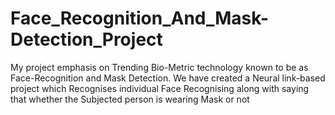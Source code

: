 # Face_Recognition_And_Mask-Detection_Project
My project emphasis on Trending Bio-Metric technology known to be as Face-Recognition and Mask Detection. We have created a Neural link-based project which Recognises individual Face Recognising along with saying that whether the Subjected person is wearing Mask or not
